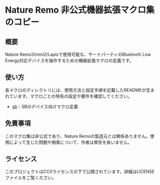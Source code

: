# Nature Remo 非公式機器拡張マクロ集のコピー

## 概要

Nature Remo3/mini2/Lapisで使用可能な、サードパーティのBluetooth Low Energy対応デバイスを操作するための機器拡張マクロの定義です。

## 使い方

各マクロのディレクトリには、使用方法と設定手順を記載したREADMEが含まれています。マクロごとの特有の設定や要件を確認してください。

* [sb](./sb/) - SBのデバイス向けマクロ定義

## 免責事項

このマクロ集は非公式であり、Nature Remoの製造元とは関係ありません。使用によって生じた問題や損害について、作者は責任を負いません。

## ライセンス

このプロジェクトはCC0ライセンスの下で公開されています。詳細はLICENSEファイルをご覧ください。
